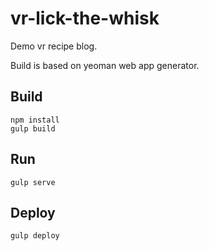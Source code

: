 # vr-lick-the-whisk
Demo vr recipe blog.

Build is based on yeoman web app generator.

## Build
```
npm install
gulp build
```

## Run
`gulp serve`

## Deploy
`gulp deploy`
